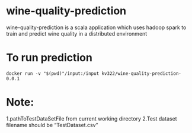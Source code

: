 # wine-quality-prediction
wine-quality-prediction is a scala application which uses hadoop spark to train and predict wine quality in a distributed environment

# To run prediction
`docker run -v "$(pwd)"/input:/input kv322/wine-quality-prediction-0.0.1`

# Note:
1.pathToTestDataSetFile from current working directory
2.Test dataset filename should be “TestDataset.csv”
